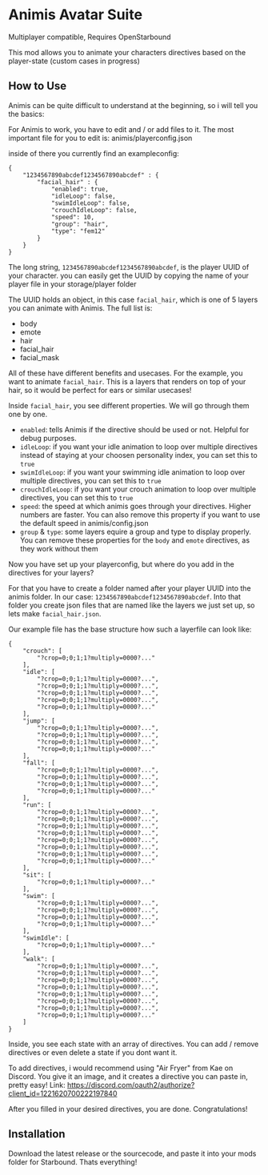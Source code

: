 # Animis Avatar Suite
Multiplayer compatible, Requires OpenStarbound

This mod allows you to animate your characters directives based on the player-state (custom cases in progress)

## How to Use
Animis can be quite difficult to understand at the beginning, so i will tell you the basics:

For Animis to work, you have to edit and / or add files to it. The most important file for you to edit is:
animis/playerconfig.json

inside of there you currently find an exampleconfig:
```
{
    "1234567890abcdef1234567890abcdef" : {
        "facial_hair" : {
            "enabled": true,
            "idleLoop": false,
            "swimIdleLoop": false,
            "crouchIdleLoop": false,
            "speed": 10,
            "group": "hair",
            "type": "fem12"
        }
    }
}
```
The long string, `1234567890abcdef1234567890abcdef`, is the player UUID of your character. you can easily get the UUID by copying the name of your player file in your storage/player folder

The UUID holds an object, in this case `facial_hair`, which is one of 5 layers you can animate with Animis. The full list is:

- body
- emote
- hair
- facial_hair
- facial_mask

All of these have different benefits and usecases. For the example, you want to animate `facial_hair`. This is a layers that renders on top of your hair, so it would be perfect for ears or similar usecases!

Inside `facial_hair`, you see different properties. We will go through them one by one.

- `enabled`: tells Animis if the directive should be used or not. Helpful for debug purposes.
- `idleLoop`: if you want your idle animation to loop over multiple directives instead of staying at your choosen personality index, you can set this to `true`
- `swimIdleLoop`: if you want your swimming idle animation to loop over multiple directives, you can set this to `true`
- `crouchIdleLoop`: if you want your crouch animation to loop over multiple directives, you can set this to `true`
- `speed`: the speed at which animis goes through your directives. Higher numbers are faster. You can also remove this property if you want to use the default speed in animis/config.json
- `group` & `type`: some layers equire a group and type to display properly. You can remove these properties for the `body` and `emote` directives, as they work without them

Now you have set up your playerconfig, but where do you add in the directives for your layers?

For that you have to create a folder named after your player UUID into the animis folder. In our case: `1234567890abcdef1234567890abcdef`.
Into that folder you create json files that are named like the layers we just set up, so lets make `facial_hair.json`.

Our example file has the base structure how such a layerfile can look like:

```
{
    "crouch": [
        "?crop=0;0;1;1?multiply=0000?..."
    ],
    "idle": [
        "?crop=0;0;1;1?multiply=0000?...",
        "?crop=0;0;1;1?multiply=0000?...",
        "?crop=0;0;1;1?multiply=0000?...",
        "?crop=0;0;1;1?multiply=0000?...",
        "?crop=0;0;1;1?multiply=0000?..."
    ],
    "jump": [
        "?crop=0;0;1;1?multiply=0000?...",
        "?crop=0;0;1;1?multiply=0000?...",
        "?crop=0;0;1;1?multiply=0000?...",
        "?crop=0;0;1;1?multiply=0000?..."
    ],
    "fall": [
        "?crop=0;0;1;1?multiply=0000?...",
        "?crop=0;0;1;1?multiply=0000?...",
        "?crop=0;0;1;1?multiply=0000?...",
        "?crop=0;0;1;1?multiply=0000?..."
    ],
    "run": [
        "?crop=0;0;1;1?multiply=0000?...",
        "?crop=0;0;1;1?multiply=0000?...",
        "?crop=0;0;1;1?multiply=0000?...",
        "?crop=0;0;1;1?multiply=0000?...",
        "?crop=0;0;1;1?multiply=0000?...",
        "?crop=0;0;1;1?multiply=0000?...",
        "?crop=0;0;1;1?multiply=0000?...",
        "?crop=0;0;1;1?multiply=0000?..."
    ],
    "sit": [
        "?crop=0;0;1;1?multiply=0000?..."
    ],
    "swim": [
        "?crop=0;0;1;1?multiply=0000?...",
        "?crop=0;0;1;1?multiply=0000?...",
        "?crop=0;0;1;1?multiply=0000?...",
        "?crop=0;0;1;1?multiply=0000?..."
    ],
    "swimIdle": [
        "?crop=0;0;1;1?multiply=0000?..."
    ],
    "walk": [
        "?crop=0;0;1;1?multiply=0000?...",
        "?crop=0;0;1;1?multiply=0000?...",
        "?crop=0;0;1;1?multiply=0000?...",
        "?crop=0;0;1;1?multiply=0000?...",
        "?crop=0;0;1;1?multiply=0000?...",
        "?crop=0;0;1;1?multiply=0000?...",
        "?crop=0;0;1;1?multiply=0000?...",
        "?crop=0;0;1;1?multiply=0000?..."
    ]
}
```

Inside, you see each state with an array of directives.
You can add / remove directives or even delete a state if you dont want it.

To add directives, i would recommend using "Air Fryer" from Kae on Discord. You give it an image, and it creates a directive you can paste in, pretty easy!
Link: https://discord.com/oauth2/authorize?client_id=1221620700222197840

After you filled in your desired directives, you are done. Congratulations!

## Installation
Download the latest release or the sourcecode, and paste it into your mods folder for Starbound. Thats everything!
